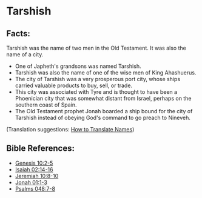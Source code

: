 # Tarshish #

## Facts: ##

Tarshish was the name of two men in the Old Testament. It was also the name of a city.

* One of Japheth's grandsons was named Tarshish.
* Tarshish was also the name of one of the wise men of King Ahashuerus. 
* The city of Tarshish was a very prosperous port city, whose ships carried valuable products to buy, sell, or trade.
* This city was associated with Tyre and is thought to have been a Phoenician city that was somewhat distant from Israel, perhaps on the southern coast of Spain.
* The Old Testament prophet Jonah boarded a ship bound for the city of Tarshish instead of obeying God's command to go preach to Nineveh.

(Translation suggestions: [How to Translate Names](en/ta-vol1/translate/man/translate-names))



## Bible References: ##

* [Genesis 10:2-5](en/tn/gen/help/10/02)
* [Isaiah 02:14-16](en/tn/isa/help/02/14)
* [Jeremiah 10:8-10](en/tn/jer/help/10/08)
* [Jonah 01:1-3](en/tn/jon/help/01/01)
* [Psalms 048:7-8](en/tn/psa/help/48/07)
